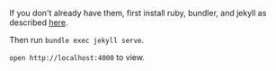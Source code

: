 If you don't already have them, first install ruby, bundler, and jekyll as described [here](https://help.github.com/articles/using-jekyll-with-pages/).

Then run `bundle exec jekyll serve`.

`open http://localhost:4000` to view.
